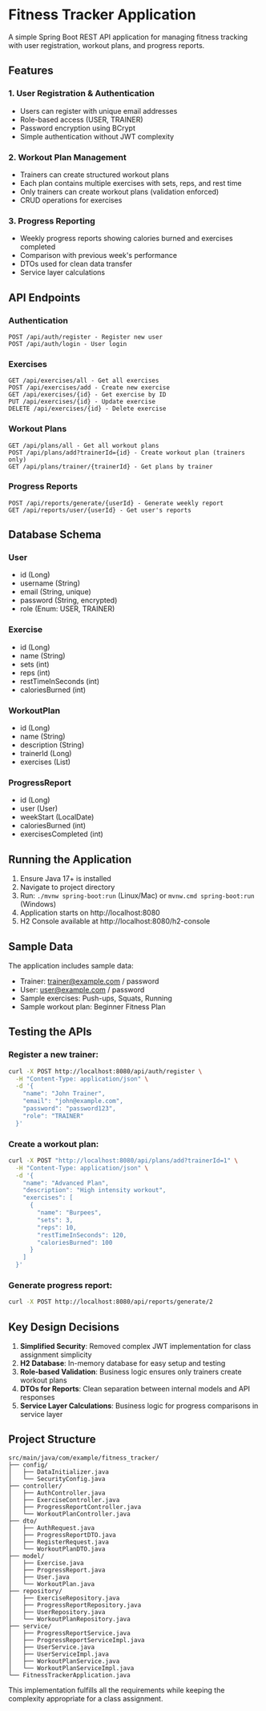 # Fitness Tracker Application

A simple Spring Boot REST API application for managing fitness tracking with user registration, workout plans, and progress reports.

## Features

### 1. User Registration & Authentication
- Users can register with unique email addresses
- Role-based access (USER, TRAINER)
- Password encryption using BCrypt
- Simple authentication without JWT complexity

### 2. Workout Plan Management
- Trainers can create structured workout plans
- Each plan contains multiple exercises with sets, reps, and rest time
- Only trainers can create workout plans (validation enforced)
- CRUD operations for exercises

### 3. Progress Reporting
- Weekly progress reports showing calories burned and exercises completed
- Comparison with previous week's performance
- DTOs used for clean data transfer
- Service layer calculations

## API Endpoints

### Authentication
```
POST /api/auth/register - Register new user
POST /api/auth/login - User login
```

### Exercises
```
GET /api/exercises/all - Get all exercises
POST /api/exercises/add - Create new exercise
GET /api/exercises/{id} - Get exercise by ID
PUT /api/exercises/{id} - Update exercise
DELETE /api/exercises/{id} - Delete exercise
```

### Workout Plans
```
GET /api/plans/all - Get all workout plans
POST /api/plans/add?trainerId={id} - Create workout plan (trainers only)
GET /api/plans/trainer/{trainerId} - Get plans by trainer
```

### Progress Reports
```
POST /api/reports/generate/{userId} - Generate weekly report
GET /api/reports/user/{userId} - Get user's reports
```

## Database Schema

### User
- id (Long)
- username (String)
- email (String, unique)
- password (String, encrypted)
- role (Enum: USER, TRAINER)

### Exercise
- id (Long)
- name (String)
- sets (int)
- reps (int)
- restTimeInSeconds (int)
- caloriesBurned (int)

### WorkoutPlan
- id (Long)
- name (String)
- description (String)
- trainerId (Long)
- exercises (List<Exercise>)

### ProgressReport
- id (Long)
- user (User)
- weekStart (LocalDate)
- caloriesBurned (int)
- exercisesCompleted (int)

## Running the Application

1. Ensure Java 17+ is installed
2. Navigate to project directory
3. Run: `./mvnw spring-boot:run` (Linux/Mac) or `mvnw.cmd spring-boot:run` (Windows)
4. Application starts on http://localhost:8080
5. H2 Console available at http://localhost:8080/h2-console

## Sample Data

The application includes sample data:
- Trainer: trainer@example.com / password
- User: user@example.com / password
- Sample exercises: Push-ups, Squats, Running
- Sample workout plan: Beginner Fitness Plan

## Testing the APIs

### Register a new trainer:
```bash
curl -X POST http://localhost:8080/api/auth/register \
  -H "Content-Type: application/json" \
  -d '{
    "name": "John Trainer",
    "email": "john@example.com",
    "password": "password123",
    "role": "TRAINER"
  }'
```

### Create a workout plan:
```bash
curl -X POST "http://localhost:8080/api/plans/add?trainerId=1" \
  -H "Content-Type: application/json" \
  -d '{
    "name": "Advanced Plan",
    "description": "High intensity workout",
    "exercises": [
      {
        "name": "Burpees",
        "sets": 3,
        "reps": 10,
        "restTimeInSeconds": 120,
        "caloriesBurned": 100
      }
    ]
  }'
```

### Generate progress report:
```bash
curl -X POST http://localhost:8080/api/reports/generate/2
```

## Key Design Decisions

1. **Simplified Security**: Removed complex JWT implementation for class assignment simplicity
2. **H2 Database**: In-memory database for easy setup and testing
3. **Role-based Validation**: Business logic ensures only trainers create workout plans
4. **DTOs for Reports**: Clean separation between internal models and API responses
5. **Service Layer Calculations**: Business logic for progress comparisons in service layer

## Project Structure

```
src/main/java/com/example/fitness_tracker/
├── config/
│   ├── DataInitializer.java
│   └── SecurityConfig.java
├── controller/
│   ├── AuthController.java
│   ├── ExerciseController.java
│   ├── ProgressReportController.java
│   └── WorkoutPlanController.java
├── dto/
│   ├── AuthRequest.java
│   ├── ProgressReportDTO.java
│   ├── RegisterRequest.java
│   └── WorkoutPlanDTO.java
├── model/
│   ├── Exercise.java
│   ├── ProgressReport.java
│   ├── User.java
│   └── WorkoutPlan.java
├── repository/
│   ├── ExerciseRepository.java
│   ├── ProgressReportRepository.java
│   ├── UserRepository.java
│   └── WorkoutPlanRepository.java
├── service/
│   ├── ProgressReportService.java
│   ├── ProgressReportServiceImpl.java
│   ├── UserService.java
│   ├── UserServiceImpl.java
│   ├── WorkoutPlanService.java
│   └── WorkoutPlanServiceImpl.java
└── FitnessTrackerApplication.java
```

This implementation fulfills all the requirements while keeping the complexity appropriate for a class assignment.
